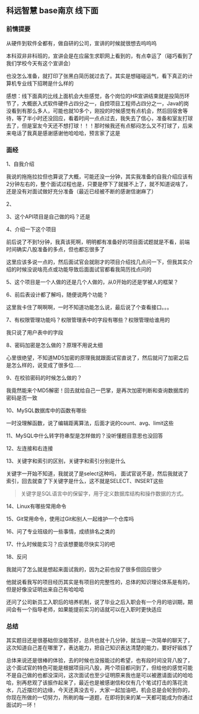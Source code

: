 





## 科远智慧 base南京 线下面

### 前情提要

从硬件到软件全都有，做自研的公司，宣讲的时候就很想去呜呜呜



本科双非非科班的，宣讲会是在应届生求职网上看到的，有点幸运了（碰巧看到了我们学校今天有这个宣讲会）

也没怎么准备，就打印了张黑白简历就过去了。其实是想碰碰运气，看下真正的计算机专业线下招聘是什么样的

感想：线下面真的比线上面机会大些感觉，各个岗位的HR宣讲结束就是投简历环节了，大概嵌入式软件硬件占四分之一，自控项目工程师占四分之一，Java的岗没看到有那么多人，可能也就10多个，刚投的时候感觉有点机会，然后回宿舍等待，等了半小时还没回应，看着时间一点点过去，我失去了信心，准备和室友打球去了，但是室友今天还不想打球！！！那时候我还有点郁闷怎么又不打球了，后来来电话了我真是感谢感谢他哈哈哈，预言家了这是



### 面经

1、自我介绍

我说的拖拖拉拉但也算说了大概，可能还没一分钟，其实我准备的自我介绍应该有2分钟左右的，整个面试过程也是，只要是停下了就接不上了，就不知道说啥了，还是没有对面试做好充分准备（最近已经被不断的感谢信谢麻了）

2、

3、这个API项目是自己做的吗？还是

4、介绍一下这个项目

前后说了不到1分钟，我真该死啊，明明都有准备好的项目面试题就是不看，前端时间确实八股准备的多点，但也都忘很多了

这里应该多说一点的，然后面试官会就刚才的项目介绍找几点问一下，但我其实介绍的时候没说啥亮点或功能导致后面面试官都看我简历找点问的

5、这个项目是一个人做的还是几个人做的，从0开始的还是学被人的框架？

6、前后表设计都了解吗，随便说两个功能？

这里我卡住了啊啊啊，一时不知道功能怎么说，最后说了个查看接口。。。

7、有权限管理功能吗？权限管理表中的字段有哪些？权限管理给谁用的

我只说了用户表中的字段

8、密码加密是怎么做的？原理不用说太细

心里很绝望，不知道MD5加密的原理我就跟面试官直说了，然后就问了加密之后是怎么样的，说变成了很多位.....

9、在校验密码的时候怎么做的？

我竟然能来个MD5解密！回去就给自己一巴掌，是再次加密判断和查询数据库的密码是否一致

10、MySQL数据库中的函数有哪些

一时没理解函数，说了编辑距离算法，后面才说的count、avg、limit这些

11、MySQL中什么转字符串型是怎样做的？没听懂题目意思也没回答

12、左连接和右连接

13、关键字和索引的区别，关键字和索引分别是什么

关键字一开始不知道，我就说了是select这种吗， 面试官说不是，然后我就说了索引，回去就查了下关键字是什么，这不就是SELECT、INSERT这些

>关键字是SQL语言中的保留字，用于定义数据库结构和操作数据的方式。

14、Linux有哪些常用命令

15、Git常用命令，使用过Git和别人一起维护一个仓库吗

16、问了专业班级的一些事情，成绩排名之类的

17、什么时候能实习？应该想要能尽快实习的吧

18、反问

我就问了怎么就是想起来面试我的，因为之前也投了很多但回应很少

他就说看我写的项目经历其实是有项目的完整性的，总体的知识理论体系是有的，但是好像没证明出来自己有哈哈哈

还问了公司新员工入职后的培养机制，说了毕业之后入职会有一个月的培训期，期间会有一个指导老师，如果能提前实习的话就可以在入职时更快适应



### 总结

其实题目还是很基础但没能答好，总共也就十几分钟，就当是一次简单的聊天了，这次知道自己差在哪里了，表达能力，把自己知识表达清楚的能力，要好好锻炼了

总体来说还是很棒的体验，去的时候也没报能过的希望，也有段时间没背八股了，这个面试官的特色可能是根据项目问八股，两个项目都问到了，但给他的感觉可能不是自己做的也都没深问，这次面试也至少证明原来我也是可以被邀请面试的哈哈哈，别再悲观了该振作起来了，最近也是被感谢信和仅有几个笔试打击的落花流水，几近摆烂的边缘，今天还真没去亏，大家一起加油吧，机会总是会轮到你的，你现在所做的一切努力，所刷的每一道题，在即将到来的某一天都可能成为你通过面试的一环！

